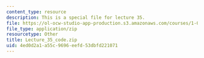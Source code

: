 ```yaml
---
content_type: resource
description: This is a special file for lecture 35.
file: https://ol-ocw-studio-app-production.s3.amazonaws.com/courses/1-00-introduction-to-computers-and-engineering-problem-solving-spring-2012/4ed0d2a1a55c9696eefd53dbfd221071_Lecture_35_code.zip
file_type: application/zip
resourcetype: Other
title: Lecture_35_code.zip
uid: 4ed0d2a1-a55c-9696-eefd-53dbfd221071
---
```

